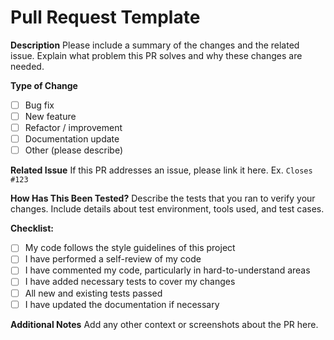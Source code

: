 # Pull Request Template

**Description**
Please include a summary of the changes and the related issue.
Explain what problem this PR solves and why these changes are needed.

**Type of Change**

* [ ] Bug fix
* [ ] New feature
* [ ] Refactor / improvement
* [ ] Documentation update
* [ ] Other (please describe)

**Related Issue**
If this PR addresses an issue, please link it here.
Ex. `Closes #123`

**How Has This Been Tested?**
Describe the tests that you ran to verify your changes.
Include details about test environment, tools used, and test cases.

**Checklist:**

* [ ] My code follows the style guidelines of this project
* [ ] I have performed a self-review of my code
* [ ] I have commented my code, particularly in hard-to-understand areas
* [ ] I have added necessary tests to cover my changes
* [ ] All new and existing tests passed
* [ ] I have updated the documentation if necessary

**Additional Notes**
Add any other context or screenshots about the PR here.